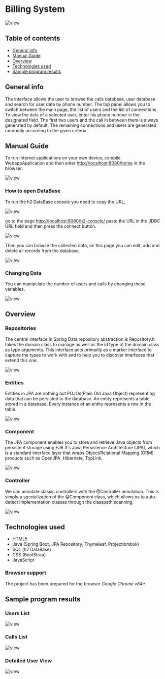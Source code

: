 # Billing System

![view](./screens/Screen1.JPG)


## Table of contents
* [General info](#general-info)
* [Manual Guide](#Manual-Guide)
* [Overview](#Overview)
* [Technologies used](#Technologies-used)
* [Sample program results](#Sample-program-results)

## General info
The interface allows the user to browse the calls database, user database and search for 
user data by phone number. The top panel allows you to switch between the main page, the list 
of users and the list of connections. To view the data of a selected user, enter his phone 
number in the designated field. The first two users and the call in between them is always generated 
by default. The remaining connections and users are generated randomly according to the given
criteria.

## Manual Guide
To run Internet applications on your own device, compile WebappApplication and then enter 
[http://localhost:8080/home](http://localhost:8080/home) in the browser.

![view](./screens/WebapplicationScreen.JPG)

### How to open DataBase

To run the h2 DataBase console you need to copy the URL, 

![view](./screens/h2Code.JPG)

go to the page [http://localhost:8080/h2-console/](http://localhost:8080/h2-console/)
paste the URL in the JDBC URL field and then press the connect button.

![view](./screens/h2Console.jpg)

Then you can browse the collected data, on this page you can edit, add and delete all 
records from the database.

![view](./screens/h2DataBase.JPG)


### Changing Data
You can manipulate the number of users and calls by changing these variables.

![view](./screens/CriteriaScreen.JPG)

## Overview

### Repositories
The central interface in Spring Data repository abstraction is Repository.It takes the domain class to manage as
well as the id type of the domain class as type arguments. This interface acts primarily as a marker interface to 
capture the types to work with and to help you to discover interfaces that extend this one.

![view](./screens/RepositoryScreen.JPG)

### Entities
Entities in JPA are nothing but POJOs(Plain Old Java Object) representing data that can be persisted to the database.
An entity represents a table stored in a database. Every instance of an entity represents a row in the table.

![view](./screens/EntityScreen.JPG)

### Component
The JPA component enables you to store and retrieve Java objects from persistent storage using EJB 3's Java Persistence
Architecture (JPA), which is a standard interface layer that wraps Object/Relational Mapping (ORM) products 
such as OpenJPA, Hibernate, TopLink.

![view](./screens/ComponentScreen.JPG)

### Controller
We can annotate classic controllers with the @Controller annotation. This is simply a specialization of the @Component class, 
which allows us to auto-detect implementation classes through the classpath scanning.

![view](./screens/ControllerScreen.JPG)

## Technologies used

* HTML5
* Java (Spring Boot, JPA Repository, Thymeleaf, Projectlombok)
* SQL (h2 DataBase)
* CSS (BootStrap)
* JavaScript


### Browser support
The project has been prepared for the browser *Google Chrome v84+*


## Sample program results

### Users List
![view](./screens/Screen2.JPG)
### Calls List
![view](./screens/Screen3.JPG)
### Detailed User View
![view](./screens/Screen4.JPG)

